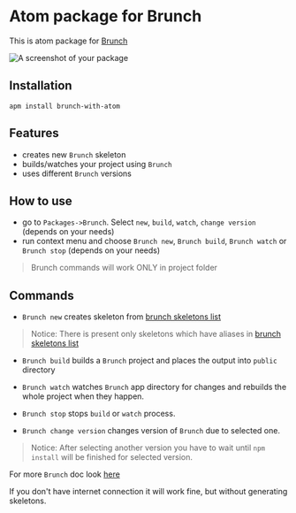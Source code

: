 # Atom package for Brunch

This is atom package for [Brunch](http://brunch.io/)

![A screenshot of your package](https://f.cloud.github.com/assets/69169/2290250/c35d867a-a017-11e3-86be-cd7c5bf3ff9b.gif)

## Installation

`apm install brunch-with-atom`

## Features

 - creates new `Brunch` skeleton
 - builds/watches your project using `Brunch`
 - uses different `Brunch` versions

## How to use

 - go to `Packages->Brunch`. Select `new`, `build`, `watch`, `change version` (depends on your needs)
 - run context menu and choose `Brunch new`, `Brunch build`, `Brunch watch` or
 `Brunch stop` (depends on your needs)

 > Brunch commands will work ONLY in project folder

## Commands

 - `Brunch new` creates skeleton from [brunch skeletons list](http://brunch.io/skeletons)
 > Notice: There is present only skeletons which have aliases in [brunch skeletons list](http://brunch.io/skeletons)

 - `Brunch build` builds a `Brunch` project and places the output into `public` directory

 - `Brunch watch` watches `Brunch` app directory for changes and rebuilds the whole project when they happen.

 - `Brunch stop` stops `build` or `watch` process.

 - `Brunch change version` changes version of `Brunch` due to selected one.
 > Notice: After selecting another version you have to wait until `npm install` will be finished for selected version.

 For more `Brunch` doc look [here](https://github.com/brunch/brunch/blob/master/docs/commands.md)


 If you don't have internet connection it will work fine, but without generating skeletons.
